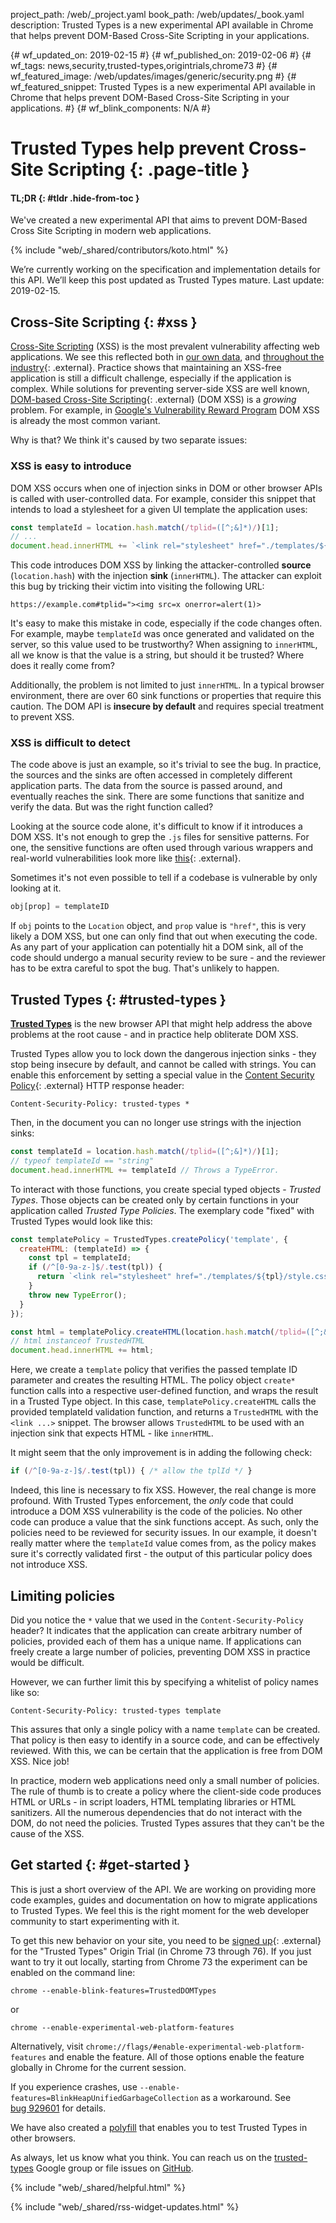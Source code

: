 project_path: /web/_project.yaml
book_path: /web/updates/_book.yaml
description: Trusted Types is a new experimental API available in Chrome that helps prevent DOM-Based Cross-Site Scripting in your applications.

{# wf_updated_on: 2019-02-15 #}
{# wf_published_on: 2019-02-06 #}
{# wf_tags: news,security,trusted-types,origintrials,chrome73 #}
{# wf_featured_image: /web/updates/images/generic/security.png #}
{# wf_featured_snippet: Trusted Types is a new experimental API available in Chrome that helps prevent DOM-Based Cross-Site Scripting in your applications. #}
{# wf_blink_components: N/A #}

# Trusted Types help prevent Cross-Site Scripting {: .page-title }

#### TL;DR {: #tldr .hide-from-toc }
We've created a new experimental API that aims to prevent DOM-Based Cross
Site Scripting in modern web applications.

{% include "web/_shared/contributors/koto.html" %}

<aside class="caution"> We’re currently working on the specification and
implementation details for this API. We’ll keep this post updated as Trusted
Types mature. Last update: 2019-02-15.</aside>

## Cross-Site Scripting {: #xss }

[Cross-Site Scripting](https://en.wikipedia.org/wiki/Cross-site_scripting) (XSS)
is the most prevalent vulnerability affecting web applications. We see this
reflected both in
[our own data](https://security.googleblog.com/2016/09/reshaping-web-defenses-with-strict.html),
and
[throughout the industry](https://www.hackerone.com/sites/default/files/2017-06/The%20Hacker-Powered%20Security%20Report.pdf){: .external}.
Practice shows that maintaining an XSS-free application is still a difficult
challenge, especially if the application is complex. While solutions for
preventing server-side XSS are well known,
[DOM-based Cross-Site Scripting](https://www.owasp.org/index.php/DOM_Based_XSS){: .external}
(DOM XSS) is a *growing* problem. For example, in
[Google's Vulnerability Reward Program](https://g.co/vrp) DOM XSS is already the
most common variant.

Why is that? We think it's caused by two separate issues:

### XSS is easy to introduce

DOM XSS occurs when one of injection sinks in DOM or other browser APIs is
called with user-controlled data. For example, consider this snippet that
intends to load a stylesheet for a given UI template the application uses:

```js
const templateId = location.hash.match(/tplid=([^;&]*)/)[1];
// ...
document.head.innerHTML += `<link rel="stylesheet" href="./templates/${templateId}/style.css">`
```

This code introduces DOM XSS by linking the attacker-controlled **source**
(`location.hash`) with the injection **sink** (`innerHTML`). The attacker can
exploit this bug by tricking their victim into visiting the following URL:

```
https://example.com#tplid="><img src=x onerror=alert(1)>
```

It's easy to make this mistake in code, especially if the code changes often.
For example, maybe `templateId` was once generated and validated on the server,
so this value used to be trustworthy? When assigning to `innerHTML`, all we know
is that the value is a string, but should it be trusted? Where does it really
come from?

Additionally, the problem is not limited to just `innerHTML`. In a typical
browser environment, there are over 60 sink functions or properties that require
this caution. The DOM API is **insecure by default** and requires special
treatment to prevent XSS.

### XSS is difficult to detect

The code above is just an example, so it's trivial to see the bug. In practice,
the sources and the sinks are often accessed in completely different application
parts. The data from the source is passed around, and eventually reaches the
sink. There are some functions that sanitize and verify the data. But was the
right function called?

Looking at the source code alone, it's difficult to know if it introduces a DOM
XSS. It's not enough to grep the `.js` files for sensitive patterns. For one,
the sensitive functions are often used through various wrappers and real-world
vulnerabilities look more like
[this](https://hackerone.com/reports/158853){: .external}.

Sometimes it's not even possible to tell if a codebase is vulnerable by only
looking at it.

```js
obj[prop] = templateID
```

If `obj` points to the `Location` object, and `prop` value is `"href"`, this is
very likely a DOM XSS, but one can only find that out when executing the code.
As any part of your application can potentially hit a DOM sink, all of the code
should undergo a manual security review to be sure - and the reviewer has to be
extra careful to spot the bug. That's unlikely to happen.

## Trusted Types {: #trusted-types }

**[Trusted Types](https://github.com/WICG/trusted-types)** is the new browser
API that might help address the above problems at the root cause - and in
practice help obliterate DOM XSS.

Trusted Types allow you to lock down the dangerous injection sinks - they stop
being insecure by default, and cannot be called with strings. You can enable
this enforcement by setting a special value in the
[Content Security Policy](https://developer.mozilla.org/en-US/docs/Web/HTTP/Headers/Content-Security-Policy){: .external}
HTTP response header:

```
Content-Security-Policy: trusted-types *
```

Then, in the document you can no longer use strings with the injection sinks:

```js
const templateId = location.hash.match(/tplid=([^;&]*)/)[1];
// typeof templateId == "string"
document.head.innerHTML += templateId // Throws a TypeError.
```

To interact with those functions, you create special typed objects - *Trusted
Types*. Those objects can be created only by certain functions in your
application called *Trusted Type Policies*. The exemplary code "fixed" with
Trusted Types would look like this:

```js
const templatePolicy = TrustedTypes.createPolicy('template', {
  createHTML: (templateId) => {
    const tpl = templateId;
    if (/^[0-9a-z-]$/.test(tpl)) {
      return `<link rel="stylesheet" href="./templates/${tpl}/style.css">`;
    }
    throw new TypeError();
  }
});

const html = templatePolicy.createHTML(location.hash.match(/tplid=([^;&]*)/)[1]);
// html instanceof TrustedHTML
document.head.innerHTML += html;
```

Here, we create a `template` policy that verifies the passed template ID
parameter and creates the resulting HTML. The policy object `create*` function
calls into a respective user-defined function, and wraps the result in a Trusted
Type object. In this case, `templatePolicy.createHTML` calls the provided templateId
validation function, and returns a `TrustedHTML` with the `<link ...>` snippet.
The browser allows `TrustedHTML` to be used with an injection sink that expects
HTML - like `innerHTML`.

It might seem that the only improvement is in adding the following check:

```js
if (/^[0-9a-z-]$/.test(tpl)) { /* allow the tplId */ }
```

Indeed, this line is necessary to fix XSS. However, the real change is more
profound. With Trusted Types enforcement, the *only* code that could introduce a
DOM XSS vulnerability is the code of the policies. No other code can produce a
value that the sink functions accept. As such, only the policies need to be
reviewed for security issues. In our example, it doesn't really matter where the
`templateId` value comes from, as the policy makes sure it's correctly validated
first - the output of this particular policy does not introduce XSS.

## Limiting policies

Did you notice the `*` value that we used in the `Content-Security-Policy`
header? It indicates that the application can create arbitrary number of
policies, provided each of them has a unique name. If applications can freely
create a large number of policies, preventing DOM XSS in practice would be
difficult.

However, we can further limit this by specifying a whitelist of policy names
like so:

```
Content-Security-Policy: trusted-types template
```

This assures that only a single policy with a name `template` can be created.
That policy is then easy to identify in a source code, and can be effectively
reviewed. With this, we can be certain that the application is free from DOM
XSS. Nice job!

In practice, modern web applications need only a small number of policies. The
rule of thumb is to create a policy where the client-side code produces HTML or
URLs - in script loaders, HTML templating libraries or HTML sanitizers. All the
numerous dependencies that do not interact with the DOM, do not need the
policies. Trusted Types assures that they can't be the cause of the XSS.

## Get started {: #get-started }

This is just a short overview of the API. We are working on providing more code
examples, guides and documentation on how to migrate applications to Trusted
Types. We feel this is the right moment for the web developer community to start
experimenting with it.

To get this new behavior on your site, you need to be
[signed up](https://developers.chrome.com/origintrials){: .external} for the
"Trusted Types" Origin Trial (in Chrome 73 through 76). If you just want to try
it out locally, starting from Chrome 73 the experiment can be enabled on the
command line:

```
chrome --enable-blink-features=TrustedDOMTypes
```

or

```
chrome --enable-experimental-web-platform-features
```

Alternatively, visit `chrome://flags/#enable-experimental-web-platform-features`
and enable the feature. All of those options enable the feature globally in
Chrome for the current session.

<aside class="caution">If you experience crashes, use <code>--enable-features=BlinkHeapUnifiedGarbageCollection</code> as a workaround. See
<a href="http://crbug.com/929601">bug&nbsp;929601</a> for details.</aside>

We have also created a [polyfill](https://github.com/WICG/trusted-types) that
enables you to test Trusted Types in other browsers.

As always, let us know what you think. You can reach us on the
[trusted-types](https://groups.google.com/forum/#!forum/trusted-types) Google
group or file issues on [GitHub](https://github.com/WICG/trusted-types).

{% include "web/_shared/helpful.html" %}

{% include "web/_shared/rss-widget-updates.html" %}
